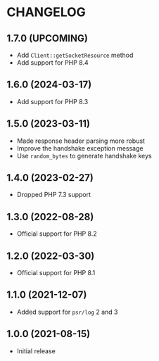 # CHANGELOG


## 1.7.0 (UPCOMING)

* Add `Client::getSocketResource` method
* Add support for PHP 8.4


## 1.6.0 (2024-03-17)

* Add support for PHP 8.3


## 1.5.0 (2023-03-11)

* Made response header parsing more robust
* Improve the handshake exception message
* Use `random_bytes` to generate handshake keys


## 1.4.0 (2023-02-27)

* Dropped PHP 7.3 support


## 1.3.0 (2022-08-28)

* Official support for PHP 8.2


## 1.2.0 (2022-03-30)

* Official support for PHP 8.1


## 1.1.0 (2021-12-07)

* Added support for `psr/log` 2 and 3


## 1.0.0 (2021-08-15)

* Initial release

